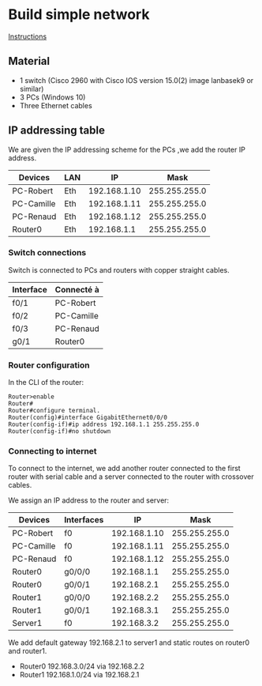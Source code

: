 # Build simple network

[Instructions](https://github.com/becodeorg/BXL-k4MK4r-2/blob/8fe4db3fedb80874d4be9d9cd27282aadcdf4f71/content/01.Network/00-Network_basics_(Pretraining)/projects/Build_simple_network.md)

## Material 

- 1 switch (Cisco 2960 with Cisco IOS version 15.0(2) image lanbasek9 or similar)
- 3 PCs (Windows 10)
- Three Ethernet cables

## IP addressing table

We are given the IP addressing scheme for the PCs ,we add the router IP address.

| Devices | LAN | IP | Mask |
|---------|-----|----|------|
| PC-Robert | Eth | 192.168.1.10 | 255.255.255.0 | 
| PC-Camille | Eth | 192.168.1.11 | 255.255.255.0 |
| PC-Renaud | Eth | 192.168.1.12 | 255.255.255.0 |
| Router0 | Eth | 192.168.1.1 | 255.255.255.0 |


### Switch connections

Switch is connected to PCs and routers with copper straight cables.

| Interface | Connecté à |
|--------|----------|
| f0/1 | PC-Robert |
| f0/2 | PC-Camille |
| f0/3 | PC-Renaud |
| g0/1 | Router0 |


### Router configuration

In the CLI of the router:

```
Router>enable
Router#
Router#configure terminal.
Router(config)#interface GigabitEthernet0/0/0
Router(config-if)#ip address 192.168.1.1 255.255.255.0
Router(config-if)#no shutdown
```

### Connecting to internet

To connect to the internet, we add another router connected to the first router with serial cable and a server connected to the router with crossover cables.

We assign an IP address to the router and server: 

| Devices | Interfaces | IP | Mask |
| --- | --- | --- | --- |
| PC-Robert | f0 | 192.168.1.10 | 255.255.255.0 | 
| PC-Camille | f0 | 192.168.1.11 | 255.255.255.0 |
| PC-Renaud | f0 | 192.168.1.12 | 255.255.255.0 |
| Router0 | g0/0/0 | 192.168.1.1 | 255.255.255.0 |
| Router0 | g0/0/1 | 192.168.2.1 | 255.255.255.0 |
| Router1 | g0/0/0 | 192.168.2.2 | 255.255.255.0 |
| Router1 | g0/0/1 | 192.168.3.1 | 255.255.255.0 |
| Server1 | f0 | 192.168.3.2 | 255.255.255.0 |

We add default gateway 192.168.2.1 to server1 and static routes on router0 and router1.
+ Router0 192.168.3.0/24 via 192.168.2.2	
+ Router1 192.168.1.0/24 via 192.168.2.1

